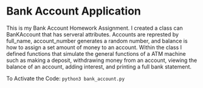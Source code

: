 # **Bank Account Application**

This is my Bank Account Homework Assignment. I created a class can BanKAccount that has serveral attributes. Accounts are represted by full_name, account_number generates a random number, and balance is how to assign a set amount of money to an account. Within the class I defined functions that simulate the general functions of a ATM machine such as making a deposit, withdrawing money from an account, viewing the balance of an account, adding interest, and printing a full bank statement.

To Activate the Code:
` python3 bank_account.py `